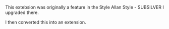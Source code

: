 This extebsion was originally a feature in the Style Allan Style - SUBSILVER I upgraded there.

I then converted this into an extension.
